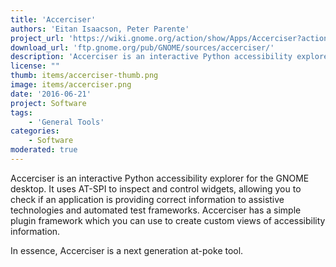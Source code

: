 ```yaml
---
title: 'Accerciser'
authors: 'Eitan Isaacson, Peter Parente'
project_url: 'https://wiki.gnome.org/action/show/Apps/Accerciser?action=show&redirect=Accerciser'
download_url: 'ftp.gnome.org/pub/GNOME/sources/accerciser/'
description: 'Accerciser is an interactive Python accessibility explorer for the GNOME desktop.'
license: ""
thumb: items/accerciser-thumb.png
image: items/accerciser.png
date: '2016-06-21'
project: Software
tags:
    - 'General Tools'
categories:
    - Software
moderated: true
---
```


Accerciser is an interactive Python accessibility explorer for the GNOME desktop. It uses AT-SPI to inspect and control widgets, allowing you to check if an application is providing correct information to assistive technologies and automated test frameworks. Accerciser has a simple plugin framework which you can use to create custom views of accessibility information.

In essence, Accerciser is a next generation at-poke tool.